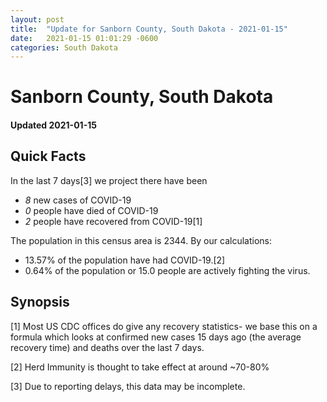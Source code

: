 ```yaml
---
layout: post
title:  "Update for Sanborn County, South Dakota - 2021-01-15"
date:   2021-01-15 01:01:29 -0600
categories: South Dakota
---
```


# Sanborn County, South Dakota
#### Updated 2021-01-15

## Quick Facts

In the last 7 days[3] we project there have been
- *8* new cases of COVID-19
- *0* people have died of COVID-19
- *2* people have recovered from COVID-19[1]

The population in this census area is 2344. By our calculations:
- 13.57% of the population have had COVID-19.[2]
- 0.64% of the population or 15.0 people are actively fighting the virus.

## Synopsis




[1] Most US CDC offices do give any recovery statistics- we base this on a formula which looks at confirmed new cases
15 days ago (the average recovery time) and deaths over the last 7 days.

[2] Herd Immunity is thought to take effect at around ~70-80%

[3] Due to reporting delays, this data may be incomplete.
 
    